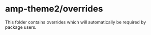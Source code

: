 # amp-theme2/overrides

This folder contains overrides which will automatically be required by package users.
